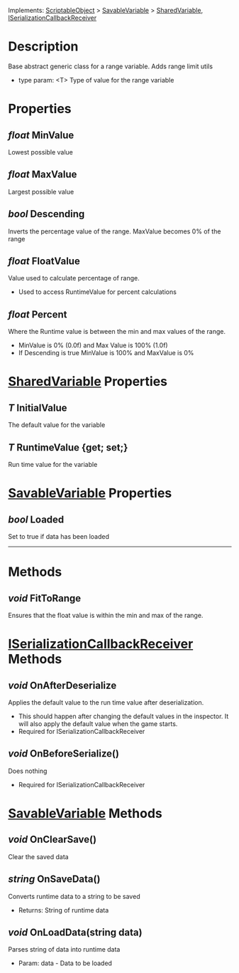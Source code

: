 Implements:  [ScriptableObject](https://docs.unity3d.com/ScriptReference/ScriptableObject.html) > [SavableVariable](SavableVariable) > [SharedVariable](SharedVariable), [ISerializationCallbackReceiver](https://docs.unity3d.com/ScriptReference/ISerializationCallbackReceiver.html)
# Description
Base abstract generic class for a range variable. Adds range limit utils
* type param: &lt;T&gt; Type of value for the range variable
# Properties
## _float_ MinValue
Lowest possible value
## _float_ MaxValue
Largest possible value
## _bool_ Descending
Inverts the percentage value of the range. MaxValue becomes 0% of the range
## _float_ FloatValue
Value used to calculate percentage of range.
* Used to access RuntimeValue for percent calculations
## _float_ Percent
Where the Runtime value is between the min and max values of the range.
* MinValue is 0% (0.0f) and Max Value is 100% (1.0f)
* If Descending is true MinValue is 100% and MaxValue is 0%
# [SharedVariable](SharedVariable) Properties
## _T_ InitialValue
The default value for the variable
## _T_ RuntimeValue {get; set;}
Run time value for the variable
# [SavableVariable](SavableVariable) Properties
## _bool_ Loaded
Set to true if data has been loaded

***

# Methods
## _void_ FitToRange
Ensures that the float value is within the min and max of the range.
# [ISerializationCallbackReceiver](https://docs.unity3d.com/ScriptReference/ISerializationCallbackReceiver.html) Methods
## _void_ OnAfterDeserialize
Applies the default value to the run time value after deserialization.
* This should happen after changing the default values in the inspector. It will also apply the default value when the game starts.
* Required for ISerializationCallbackReceiver
## _void_ OnBeforeSerialize()
Does nothing
* Required for ISerializationCallbackReceiver
# [SavableVariable](SavableVariable) Methods
## _void_ OnClearSave()
Clear the saved data
## _string_ OnSaveData()
Converts runtime data to a string to be saved
* Returns: String of runtime data
## _void_ OnLoadData(string data)
Parses string of data into runtime data
* Param: data - Data to be loaded 